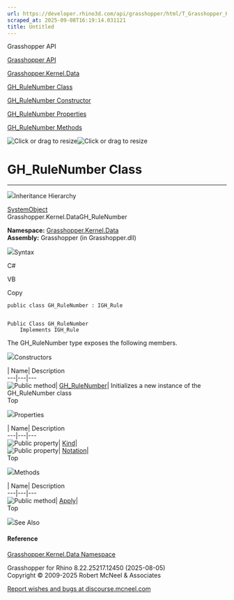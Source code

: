 ```yaml
---
url: https://developer.rhino3d.com/api/grasshopper/html/T_Grasshopper_Kernel_Data_GH_RuleNumber.htm
scraped_at: 2025-09-08T16:19:14.031121
title: Untitled
---
```


Grasshopper API

[Grasshopper API](../html/723c01da-9986-4db2-8f53-6f3a7494df75.htm
"Grasshopper API")

[Grasshopper.Kernel.Data](../html/N_Grasshopper_Kernel_Data.htm
"Grasshopper.Kernel.Data")

[GH_RuleNumber Class](../html/T_Grasshopper_Kernel_Data_GH_RuleNumber.htm
"GH_RuleNumber Class")

[GH_RuleNumber Constructor
](../html/M_Grasshopper_Kernel_Data_GH_RuleNumber__ctor.htm "GH_RuleNumber
Constructor ")

[GH_RuleNumber
Properties](../html/Properties_T_Grasshopper_Kernel_Data_GH_RuleNumber.htm
"GH_RuleNumber Properties")

[GH_RuleNumber
Methods](../html/Methods_T_Grasshopper_Kernel_Data_GH_RuleNumber.htm
"GH_RuleNumber Methods")

![Click or drag to resize](../icons/TocOpen.gif)![Click or drag to
resize](../icons/TocClose.gif)

# GH_RuleNumber Class  
  
---  
  
![](../icons/SectionExpanded.png)Inheritance Hierarchy

[SystemObject](https://docs.microsoft.com/dotnet/api/system.object)  
Grasshopper.Kernel.DataGH_RuleNumber  

**Namespace:** [Grasshopper.Kernel.Data](N_Grasshopper_Kernel_Data.htm)  
**Assembly:** Grasshopper (in Grasshopper.dll)

![](../icons/SectionExpanded.png)Syntax

C#

VB

Copy

    
    
    public class GH_RuleNumber : IGH_Rule
    
    
    Public Class GH_RuleNumber
    	Implements IGH_Rule

The GH_RuleNumber type exposes the following members.

![](../icons/SectionExpanded.png)Constructors

| Name| Description  
---|---|---  
![Public method](../icons/pubmethod.gif)|
[GH_RuleNumber](M_Grasshopper_Kernel_Data_GH_RuleNumber__ctor.htm)|
Initializes a new instance of the GH_RuleNumber class  
Top

![](../icons/SectionExpanded.png)Properties

| Name| Description  
---|---|---  
![Public property](../icons/pubproperty.gif)|
[Kind](P_Grasshopper_Kernel_Data_GH_RuleNumber_Kind.htm)|  
![Public property](../icons/pubproperty.gif)|
[Notation](P_Grasshopper_Kernel_Data_GH_RuleNumber_Notation.htm)|  
Top

![](../icons/SectionExpanded.png)Methods

| Name| Description  
---|---|---  
![Public method](../icons/pubmethod.gif)|
[Apply](M_Grasshopper_Kernel_Data_GH_RuleNumber_Apply.htm)|  
Top

![](../icons/SectionExpanded.png)See Also

#### Reference

[Grasshopper.Kernel.Data Namespace](N_Grasshopper_Kernel_Data.htm)

Grasshopper for Rhino 8.22.25217.12450 (2025-08-05)  
Copyright © 2009-2025 Robert McNeel & Associates

[Report wishes and bugs at
discourse.mcneel.com](https://discourse.mcneel.com/c/grasshopper)

